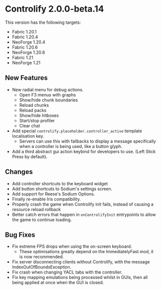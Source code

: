 # Controlify 2.0.0-beta.14

This version has the following targets:
- Fabric 1.20.1
- Fabric 1.20.4
- NeoForge 1.20.4
- Fabric 1.20.6
- NeoForge 1.20.6
- Fabric 1.21
- NeoForge 1.21

## New Features

- New radial menu for debug actions.
  - Open F3 menus with graphs
  - Show/hide chunk boundaries
  - Reload chunks
  - Reload packs
  - Show/hide hitboxes
  - Start/stop profiler
  - Clear chat
- Add special `controlify.placeholder.controller_active` template localisation key.
  - Servers can use this with fallbacks to display a message specifically when a controller is being used, like a button glyph.
- Add a third abstract gui action keybind for developers to use. (Left Stick Press by default).

## Changes

- Add controller shortcuts to the keyboard widget
- Add button shortcuts to Sodium's settings screen.
- Add support for Reese's Sodium Options.
- Finally re-enable Iris compatibility.
- Properly crash the game when Controlify init fails, instead of causing a resource reload rollback
- Better catch errors that happen in `onControlifyInit` entrypoints to allow the game to continue loading.

## Bug Fixes

- Fix extreme FPS drops when using the on-screen keyboard.
  - These optimisations greatly depend on the ImmediatelyFast mod, it is now recommended.
- Fix server disconnecting clients without Controlify, with the message IndexOutOfBoundsException.
- Fix crash when changing YACL tabs with the controller.
- Fix key mapping emulations being processed whilst in GUIs, then all being applied at once when the GUI is closed.
